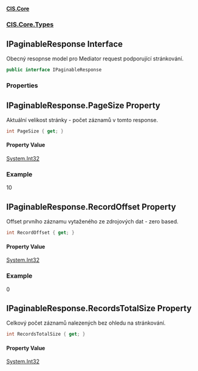 #### [CIS.Core](index.md 'index')
### [CIS.Core.Types](CIS.Core.Types.md 'CIS.Core.Types')

## IPaginableResponse Interface

Obecný resopnse model pro Mediator request podporující stránkování.

```csharp
public interface IPaginableResponse
```
### Properties

<a name='CIS.Core.Types.IPaginableResponse.PageSize'></a>

## IPaginableResponse.PageSize Property

Aktuální velikost stránky - počet záznamů v tomto response.

```csharp
int PageSize { get; }
```

#### Property Value
[System.Int32](https://docs.microsoft.com/en-us/dotnet/api/System.Int32 'System.Int32')

### Example
10

<a name='CIS.Core.Types.IPaginableResponse.RecordOffset'></a>

## IPaginableResponse.RecordOffset Property

Offset prvního záznamu vytaženého ze zdrojových dat - zero based.

```csharp
int RecordOffset { get; }
```

#### Property Value
[System.Int32](https://docs.microsoft.com/en-us/dotnet/api/System.Int32 'System.Int32')

### Example
0

<a name='CIS.Core.Types.IPaginableResponse.RecordsTotalSize'></a>

## IPaginableResponse.RecordsTotalSize Property

Celkový počet záznamů nalezených bez ohledu na stránkování.

```csharp
int RecordsTotalSize { get; }
```

#### Property Value
[System.Int32](https://docs.microsoft.com/en-us/dotnet/api/System.Int32 'System.Int32')